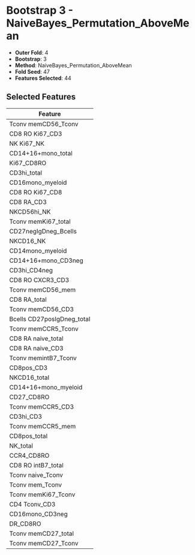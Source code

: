 # Bootstrap 3 - NaiveBayes_Permutation_AboveMean

- **Outer Fold**: 4
- **Bootstrap**: 3
- **Method**: NaiveBayes_Permutation_AboveMean
- **Fold Seed**: 47
- **Features Selected**: 44

## Selected Features

| Feature |
|---------|
| Tconv memCD56_Tconv |
| CD8  RO Ki67_CD3 |
| NK Ki67_NK |
| CD14+16+mono_total |
| Ki67_CD8RO |
| CD3hi_total |
| CD16mono_myeloid |
| CD8 RO Ki67_CD8 |
| CD8 RA_CD3 |
| NKCD56hi_NK |
| Tconv memKi67_total |
| CD27negIgDneg_Bcells |
| NKCD16_NK |
| CD14mono_myeloid |
| CD14+16+mono_CD3neg |
| CD3hi_CD4neg |
| CD8 RO CXCR3_CD3 |
| Tconv memCD56_mem |
| CD8 RA_total |
| Tconv memCD56_CD3 |
| Bcells CD27posIgDneg_total |
| Tconv memCCR5_Tconv |
| CD8 RA naive_total |
| CD8 RA naive_CD3 |
| Tconv memintB7_Tconv |
| CD8pos_CD3 |
| NKCD16_total |
| CD14+16+mono_myeloid |
| CD27_CD8RO |
| Tconv memCCR5_CD3 |
| CD3hi_CD3 |
| Tconv memCCR5_mem |
| CD8pos_total |
| NK_total |
| CCR4_CD8RO |
| CD8 RO intB7_total |
| Tconv naive_Tconv |
| Tconv mem_Tconv |
| Tconv memKi67_Tconv |
| CD4 Tconv_CD3 |
| CD16mono_CD3neg |
| DR_CD8RO |
| Tconv memCD27_total |
| Tconv memCD27_Tconv |
